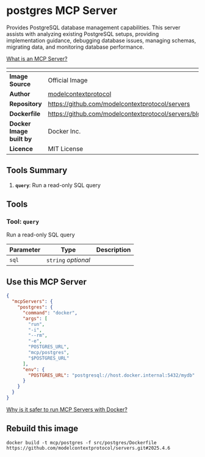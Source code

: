 # postgres MCP Server

Provides PostgreSQL database management capabilities. This server assists with analyzing existing PostgreSQL setups, providing implementation guidance, debugging database issues, managing schemas, migrating data, and monitoring database performance.

[What is an MCP Server?](https://www.anthropic.com/news/model-context-protocol)

| <!-- --> | <!-- --> |
|-----------|---------|
| **Image Source** | Official Image |
| **Author** | [modelcontextprotocol](https://github.com/modelcontextprotocol) |
| **Repository** | https://github.com/modelcontextprotocol/servers |
| **Dockerfile** | https://github.com/modelcontextprotocol/servers/blob/2025.4.6/src/postgres/Dockerfile |
| **Docker Image built by** | Docker Inc. |
| **Licence** | MIT License |

## Tools Summary

 1. **`query`**: Run a read-only SQL query

## Tools

### Tool: **`query`**

Run a read-only SQL query

| Parameter | Type | Description |
| - | - | - |
| `sql` | `string` *optional* |  |

## Use this MCP Server

```json
{
  "mcpServers": {
    "postgres": {
      "command": "docker",
      "args": [
        "run",
        "-i",
        "--rm",
        "-e",
        "POSTGRES_URL",
        "mcp/postgres",
        "$POSTGRES_URL"
      ],
      "env": {
        "POSTGRES_URL": "postgresql://host.docker.internal:5432/mydb"
      }
    }
  }
}
```

[Why is it safer to run MCP Servers with Docker?](https://www.docker.com/blog/the-model-context-protocol-simplifying-building-ai-apps-with-anthropic-claude-desktop-and-docker/)

## Rebuild this image

```console
docker build -t mcp/postgres -f src/postgres/Dockerfile https://github.com/modelcontextprotocol/servers.git#2025.4.6
```

